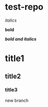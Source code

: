 # test-repo

*italics*

**bold**

***bold and italics***

# title1

## title2

### title3

new branch
